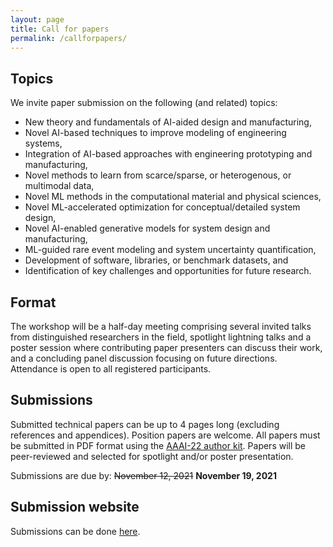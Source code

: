 ```yaml
---
layout: page
title: Call for papers
permalink: /callforpapers/
---
```


## Topics
We invite paper submission on the following (and related) topics:
- New theory and fundamentals of AI-aided design and manufacturing,
- Novel AI-based techniques to improve modeling of engineering systems,
- Integration of AI-based approaches with engineering prototyping and manufacturing,
- Novel methods to learn from scarce/sparse, or heterogenous, or multimodal data,
- Novel ML methods in the computational material and physical sciences,
- Novel ML-accelerated optimization for conceptual/detailed system design,
- Novel AI-enabled generative models for system design and manufacturing,
- ML-guided rare event modeling and system uncertainty quantification,
- Development of software, libraries, or benchmark datasets, and
- Identification of key challenges and opportunities for future research.

## Format
The workshop will be a half-day meeting comprising several invited talks from distinguished researchers in the field, spotlight lightning talks and a poster session where contributing paper presenters can discuss their work, and a concluding panel discussion focusing on future directions. Attendance is open to all registered participants.

## Submissions
Submitted technical papers can be up to 4 pages long (excluding references and appendices). Position papers are welcome. All papers must be submitted in PDF format using the [AAAI-22 author kit](https://aaai.org/Conferences/AAAI-22/submission-guidelines/). Papers will be peer-reviewed and selected for spotlight and/or poster presentation. 

Submissions are due by: ~~November 12, 2021~~ **November 19, 2021**

## Submission website
Submissions can be done [here](https://openreview.net/group?id=AAAI.org/2022/Workshop/ADAM). 

